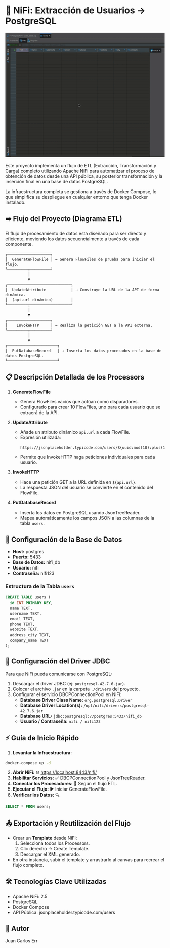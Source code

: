 # 🚀 NiFi: Extracción de Usuarios → PostgreSQL

<p align="center">
  <img src="Kazam_screencast_00000.gif" alt="Demostración del Flujo NiFi" />
</p>

Este proyecto implementa un flujo de ETL (Extracción, Transformación y Carga) completo utilizando Apache NiFi para automatizar el proceso de obtención de datos desde una API pública, su posterior transformación y la inserción final en una base de datos PostgreSQL.

La infraestructura completa se gestiona a través de Docker Compose, lo que simplifica su despliegue en cualquier entorno que tenga Docker instalado.

## ➡️ Flujo del Proyecto (Diagrama ETL)
El flujo de procesamiento de datos está diseñado para ser directo y eficiente, moviendo los datos secuencialmente a través de cada componente.

```
┌───────────────────┐
│  GenerateFlowFile │ → Genera FlowFiles de prueba para iniciar el flujo.
└─────────┬─────────┘
          │
          ▼
┌────────────────────────────┐
│  UpdateAttribute           │ → Construye la URL de la API de forma dinámica.
│  (api.url dinámico)        │
└─────────┬──────────────────┘
          │
          ▼
┌───────────────────┐
│    InvokeHTTP     │ → Realiza la petición GET a la API externa.
└─────────┬─────────┘
          │
          ▼
┌──────────────────────┐
│  PutDatabaseRecord   │ → Inserta los datos procesados en la base de datos PostgreSQL.
└──────────────────────┘
```

## 📋 Descripción Detallada de los Processors

1. **GenerateFlowFile**
   - Genera FlowFiles vacíos que actúan como disparadores.
   - Configurado para crear 10 FlowFiles, uno para cada usuario que se extraerá de la API.

2. **UpdateAttribute**
   - Añade un atributo dinámico `api.url` a cada FlowFile.
   - Expresión utilizada: 
     ```text
     https://jsonplaceholder.typicode.com/users/${uuid:mod(10):plus(1)}
     ```
   - Permite que InvokeHTTP haga peticiones individuales para cada usuario.

3. **InvokeHTTP**
   - Hace una petición GET a la URL definida en `${api.url}`.
   - La respuesta JSON del usuario se convierte en el contenido del FlowFile.

4. **PutDatabaseRecord**
   - Inserta los datos en PostgreSQL usando JsonTreeReader.
   - Mapea automáticamente los campos JSON a las columnas de la tabla `users`.

## 💾 Configuración de la Base de Datos

- **Host:** postgres
- **Puerto:** 5433
- **Base de Datos:** nifi_db
- **Usuario:** nifi
- **Contraseña:** nifi123

### Estructura de la Tabla `users`
```sql
CREATE TABLE users (
  id INT PRIMARY KEY,
  name TEXT,
  username TEXT,
  email TEXT,
  phone TEXT,
  website TEXT,
  address_city TEXT,
  company_name TEXT
);
```

## 🔌 Configuración del Driver JDBC

Para que NiFi pueda comunicarse con PostgreSQL:

1. Descargar el driver JDBC (ej: `postgresql-42.7.6.jar`).
2. Colocar el archivo `.jar` en la carpeta `./drivers` del proyecto.
3. Configurar el servicio DBCPConnectionPool en NiFi:
   - **Database Driver Class Name:** `org.postgresql.Driver`
   - **Database Driver Location(s):** `/opt/nifi/drivers/postgresql-42.7.6.jar`
   - **Database URL:** `jdbc:postgresql://postgres:5433/nifi_db`
   - **Usuario / Contraseña:** `nifi / nifi123`

## ⚡ Guía de Inicio Rápido

1. **Levantar la Infraestructura:**
```bash
docker-compose up -d
```
2. **Abrir NiFi:** 🌐 [https://localhost:8443/nifi/](https://localhost:8443/nifi/)
3. **Habilitar Servicios:** ✅ DBCPConnectionPool y JsonTreeReader.
4. **Conectar los Procesadores:** 🔗 Según el flujo ETL.
5. **Ejecutar el Flujo:** ▶️ Iniciar GenerateFlowFile.
6. **Verificar los Datos:** 🔍
```sql
SELECT * FROM users;
```

## 📤 Exportación y Reutilización del Flujo

- Crear un **Template** desde NiFi:
  1. Selecciona todos los Processors.
  2. Clic derecho → Create Template.
  3. Descargar el XML generado.
- En otra instancia, subir el template y arrastrarlo al canvas para recrear el flujo completo.

## 🛠️ Tecnologías Clave Utilizadas
- Apache NiFi: 2.5
- PostgreSQL
- Docker Compose
- API Pública: jsonplaceholder.typicode.com/users

## 👤 Autor
Juan Carlos Err

